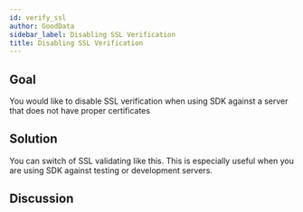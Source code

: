 ```yaml
---
id: verify_ssl
author: GoodData
sidebar_label: Disabling SSL Verification
title: Disabling SSL Verification
---
```


Goal
-------

You would like to disable SSL verification when using SDK against a
server that does not have proper certificates

Solution
--------

You can switch of SSL validating like this. This is especially useful
when you are using SDK against testing or development servers.



Discussion
----------
